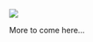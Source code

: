 <img src="https://raw.githubusercontent.com/flybywiresim/fbw-branding/master/png/FBW-WebOps.png">

More to come here...